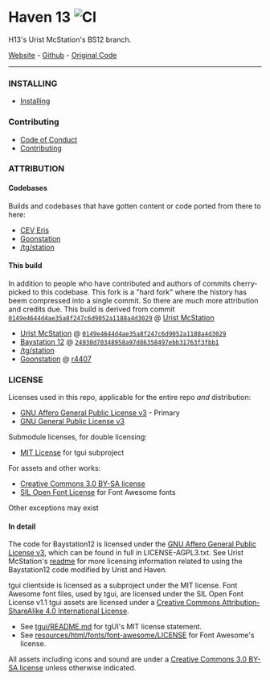 # Haven 13 ![CI](https://github.com/Haven-13/Haven-Urist/actions/workflows/ci.yml/badge.svg?branch=latest)

H13's Urist McStation's BS12 branch.

[Website](http://haven-13.github.io/) - [Github](https://github.com/Haven-13/Haven-Urist) -  [Original Code](http://github.com/UristMcStation/UristMcStation/)

---

### INSTALLING

- [Installing](.github/INSTALLING.md)

### Contributing

- [Code of Conduct](.github/CODE_OF_CONDUCT.md)
- [Contributing](.github/CONTRIBUTING.md)

### ATTRIBUTION

#### Codebases
Builds and codebases that have gotten content or code ported from there to here:

- [CEV Eris](https://github.com/discordia-space/CEV-Eris)
- [Goonstation](https://github.com/goonstation/goonstation)
- [/tg/station](https://github.com/tgstation/tgstation)

#### This build

In addition to people who have contributed and authors of commits cherry-picked to this codebase. This fork is a "hard fork" where the history has beem compressed into a single commit. So there are much more attribution and credits due. This build is derived from commit [`0149e4644d4ae35a8f247c6d9052a1188a4d3029`](https://github.com/UristMcStation/UristMcStation/commit/0149e4644d4ae35a8f247c6d9052a1188a4d3029) @ [Urist McStation](https://github.com/UristMcStation/UristMcStation/tree/0149e4644d4ae35a8f247c6d9052a1188a4d3029)

- [Urist McStation](https://github.com/UristMcStation/UristMcStation) @ [`0149e4644d4ae35a8f247c6d9052a1188a4d3029`](https://github.com/UristMcStation/UristMcStation/commit/0149e4644d4ae35a8f247c6d9052a1188a4d3029)
- [Baystation 12](https://github.com/Baystation12/Baystation12) @ [`24930d70348958a97d86358497ebb31763f3fbb1`](https://github.com/Baystation12/Baystation12/commit/24930d70348958a97d86358497ebb31763f3fbb1)
- [/tg/station](https://github.com/tgstation/tgstation)
- [Goonstation](https://github.com/goonstation) @ [r4407](https://github.com/goonstation/goonstation-r4407)

### LICENSE

Licenses used in this repo, applicable for the entire repo *and* distribution:
* [GNU Affero General Public License v3](http://www.gnu.org/licenses/agpl-3.0.html) - Primary
* [GNU General Public License v3](https://www.gnu.org/licenses/gpl-3.0.html)

Submodule licenses, for double licensing:
* [MIT License](https://tldrlegal.com/l/mit) for tgui subproject

For assets and other works:
* [Creative Commons 3.0 BY-SA license](http://creativecommons.org/licenses/by-sa/3.0/)
* [SIL Open Font License](https://www.tldrlegal.com/l/ofl) for Font Awesome fonts

Other exceptions may exist

#### In detail
The code for Baystation12 is licensed under the [GNU Affero General Public License v3](http://www.gnu.org/licenses/agpl.html), which can be found in full in LICENSE-AGPL3.txt. See Urist McStation's [readme](https://github.com/UristMcStation/UristMcStation/blob/master/README.md) for more licensing information related to using the Baystation12 code modified by Urist and Haven.

tgui clientside is licensed as a subproject under the MIT license.
Font Awesome font files, used by tgui, are licensed under the SIL Open Font License v1.1
tgui assets are licensed under a [Creative Commons Attribution-ShareAlike 4.0 International License](http://creativecommons.org/licenses/by-sa/4.0/).

- See [tgui/README.md](tgui/README.md) for tgUI's MIT license statement.
- See [resources/html/fonts/font-awesome/LICENSE](resources/html/fonts/font-awesome/LICENSE) for Font Awesome's license.

All assets including icons and sound are under a [Creative Commons 3.0 BY-SA license](http://creativecommons.org/licenses/by-sa/3.0/) unless otherwise indicated.
